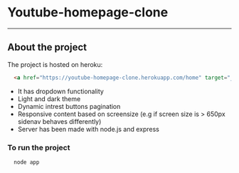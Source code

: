 # Youtube-homepage-clone
---

## About the project
The project is hosted on heroku: 
```html
  <a href="https://youtube-homepage-clone.herokuapp.com/home" target="_blank">Hello, world!</a>
```
* It has dropdown functionality
* Light and dark theme
* Dynamic intrest buttons pagination 
* Responsive content based on screensize (e.g if screen size is > 650px sidenav behaves differently)
* Server has been made with node.js and express

### To run the project 
```bash
  node app
```
